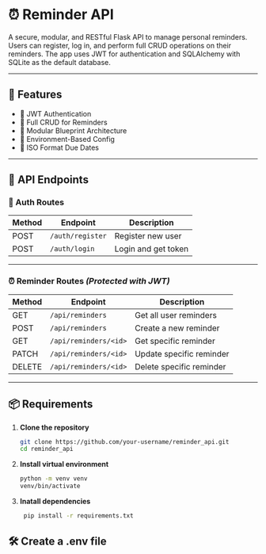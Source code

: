 # ⏰ Reminder API

A secure, modular, and RESTful Flask API to manage personal reminders. Users can register, log in, and perform full CRUD operations on their reminders. The app uses JWT for authentication and SQLAlchemy with SQLite as the default database.

---

## 🧰 Features

- 🔐 JWT Authentication
- 🔄 Full CRUD for Reminders
- 🧱 Modular Blueprint Architecture
- 🔧 Environment-Based Config
- 📅 ISO Format Due Dates

---

## 🧪 API Endpoints

### 🔐 Auth Routes

| Method | Endpoint        | Description         |
|--------|------------------|---------------------|
| POST   | `/auth/register` | Register new user   |
| POST   | `/auth/login`    | Login and get token |

---
### ⏰ Reminder Routes *(Protected with JWT)*

| Method | Endpoint                  | Description              |
|--------|---------------------------|--------------------------|
| GET    | `/api/reminders`          | Get all user reminders   |
| POST   | `/api/reminders`          | Create a new reminder    |
| GET    | `/api/reminders/<id>`     | Get specific reminder    |
| PATCH  | `/api/reminders/<id>`     | Update specific reminder |
| DELETE | `/api/reminders/<id>`     | Delete specific reminder |

---
## 📦 Requirements

1. **Clone the repository**  
   ```bash
   git clone https://github.com/your-username/reminder_api.git
   cd reminder_api
2. **Install virtual environment**
   ```bash
   python -m venv venv
   venv/bin/activate
1. **Inatall dependencies**  
   ```bash
    pip install -r requirements.txt

## 🛠️ Create a .env file


   



